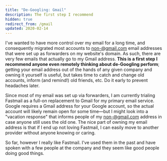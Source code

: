 ```yaml
---
title: "De-Googling: Gmail"
description: The first step I recommend
hidden: true
redirect_from: /gmail
updated: 2020-02-14
---
```


I've wanted to have more control over my email for a long time, and consequently migrated most accounts to non-@gmail.com email addresses that were set up as forwarders on my website's domain. As such, there are very few emails that actually go to my Gmail address. **This is a first step I recommend anyone even remotely thinking about de-Googling perform**; getting your email address out of the hands of any given company and owning it yourself is useful, but takes time to catch and change old accounts, inform (and remind!) old friends, etc. Do it early to prevent headaches later.

Since most of my email was set up via forwarders, I am currently trialing Fastmail as a full-on replacement to Gmail for my primary email service. Google requires a Gmail address for your Google account, so the actual account will likely remain open for some time—but I might look into a "vacation response" that informs people of my non-@gmail.com address in case anyone still uses the old one. The nice part of owning my email address is that if I end up not loving Fastmail, I can easily move to another provider without anyone knowing or caring.

So far, however I really like Fastmail. I've used them in the past and have spoken with a few people at the company and they seem like good people doing good things.
